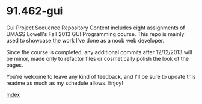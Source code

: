 91.462-gui
==========

Gui Project Sequence Repository
  Content includes eight assignments of UMASS Lowell's Fall 2013 GUI Programming course. This repo is mainly used to showcase the work I've done as a noob web developer. 

  Since the course is completed, any additional commits after 12/12/2013 will be minor, made only to refactor files or cosmetically polish the look of the pages. 
  
  You're welcome to leave any kind of feedback, and I'll be sure to update this readme as much as my schedule allows. Enjoy!

  [Index](http://weblab.cs.uml.edu/~cprak/91.462-gui/index.html)
